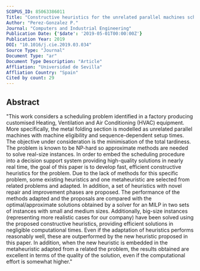 ```yaml
---
SCOPUS_ID: 85063386011
Title: "Constructive heuristics for the unrelated parallel machines scheduling problem with machine eligibility and setup times"
Author: "Perez-Gonzalez P."
Journal: "Computers and Industrial Engineering"
Publication Date: {'$date': '2019-05-01T00:00:00Z'}
Publication Year: 2019
DOI: "10.1016/j.cie.2019.03.034"
Source Type: "Journal"
Document Type: "ar"
Document Type Description: "Article"
Affliation: "Universidad de Sevilla"
Affliation Country: "Spain"
Cited by count: 29
---
```


## Abstract
"This work considers a scheduling problem identified in a factory producing customised Heating, Ventilation and Air Conditioning (HVAC) equipment. More specifically, the metal folding section is modelled as unrelated parallel machines with machine eligibility and sequence-dependent setup times. The objective under consideration is the minimisation of the total tardiness. The problem is known to be NP-hard so approximate methods are needed to solve real-size instances. In order to embed the scheduling procedure into a decision support system providing high-quality solutions in nearly real time, the goal of this paper is to develop fast, efficient constructive heuristics for the problem. Due to the lack of methods for this specific problem, some existing heuristics and one metaheuristic are selected from related problems and adapted. In addition, a set of heuristics with novel repair and improvement phases are proposed. The performance of the methods adapted and the proposals are compared with the optimal/approximate solutions obtained by a solver for an MILP in two sets of instances with small and medium sizes. Additionally, big-size instances (representing more realistic cases for our company) have been solved using the proposed constructive heuristics, providing efficient solutions in negligible computational times. Even if the adaptation of heuristics performs reasonably well, these are outperformed by the new heuristic proposed in this paper. In addition, when the new heuristic is embedded in the metaheuristic adapted from a related the problem, the results obtained are excellent in terms of the quality of the solution, even if the computational effort is somewhat higher."
